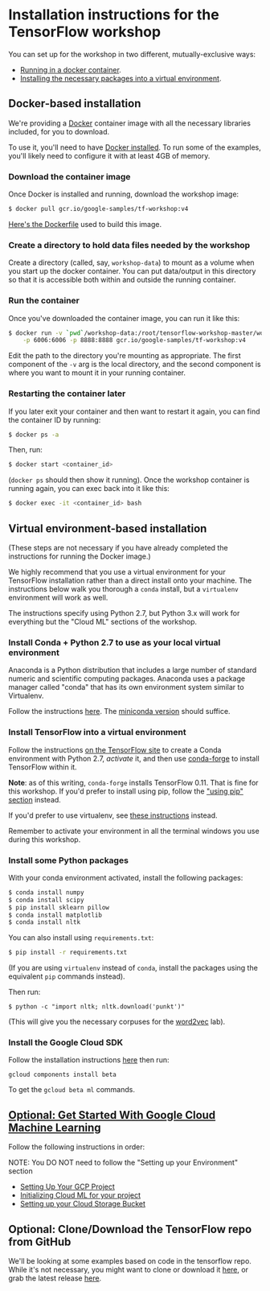 
# Installation instructions for the TensorFlow workshop

You can set up for the workshop in two different, mutually-exclusive ways:

- [Running in a docker container](#docker-based-installation).
- [Installing the necessary packages into a virtual environment](#virtual-environment-based-installation).

## Docker-based installation

We're providing a [Docker](https://www.docker.com/) container image with all the necessary libraries included, for you to download.

To use it, you'll need to have [Docker installed](https://docs.docker.com/engine/installation/). To run some of the examples, you'll likely need to configure it with at least 4GB of memory.

### Download the container image

Once Docker is installed and running, download the workshop image:

```sh
$ docker pull gcr.io/google-samples/tf-workshop:v4
```

[Here's the Dockerfile](https://github.com/amygdala/tensorflow-workshop/tree/master/workshop_image) used to build this image.

### Create a directory to hold data files needed by the workshop

Create a directory (called, say, `workshop-data`) to mount as a volume when you start up the docker container.  You can put data/output in this directory so that it is accessible both within and outside the running container.

### Run the container

Once you've downloaded the container image, you can run it like this:

```sh
$ docker run -v `pwd`/workshop-data:/root/tensorflow-workshop-master/workshop-data -it \
    -p 6006:6006 -p 8888:8888 gcr.io/google-samples/tf-workshop:v4
```

Edit the path to the directory you're mounting as appropriate. The first component of the `-v` arg is the local directory, and the second component is where you want to mount it in your running container.

### Restarting the container later

If you later exit your container and then want to restart it again, you can find the container ID by running:

```sh
$ docker ps -a
```

Then, run:

```sh
$ docker start <container_id>
```

(`docker ps` should then show it running). Once the workshop container is running again, you can exec back into it like this:

```sh
$ docker exec -it <container_id> bash
```

## Virtual environment-based installation

(These steps are not necessary if you have already completed the instructions for running the Docker image.)

We highly recommend that you use a virtual environment for your TensorFlow installation rather than a direct install onto your machine.  The instructions below walk you thorough a `conda` install, but a `virtualenv` environment will work as well.

The instructions specify using Python 2.7, but Python 3.x will work for everything but the "Cloud ML" sections of the workshop.

### Install Conda + Python 2.7 to use as your local virtual environment

Anaconda is a Python distribution that includes a large number of standard numeric and scientific computing packages. Anaconda uses a package manager called "conda" that has its own environment system similar to Virtualenv.

Follow the instructions [here](https://www.continuum.io/downloads).  The [miniconda version](http://conda.pydata.org/miniconda.html) should suffice.

### Install TensorFlow into a virtual environment

Follow the instructions [on the TensorFlow site](https://www.tensorflow.org/versions/r0.11/get_started/os_setup.html#anaconda-installation) to create a Conda environment with Python 2.7, *activate* it, and then use [conda-forge](https://www.tensorflow.org/versions/r0.11/get_started/os_setup.html#using-conda) to install TensorFlow within it.

**Note**: as of this writing, `conda-forge` installs TensorFlow 0.11. That is fine for this workshop. If you'd prefer to install using pip, follow the ["using pip" section](https://www.tensorflow.org/versions/r0.11/get_started/os_setup.html#using-pip) instead.

If you'd prefer to use virtualenv, see [these instructions](https://www.tensorflow.org/versions/r0.11/get_started/os_setup.html#virtualenv-installation) instead.

Remember to activate your environment in all the terminal windows you use during this workshop.

### Install some Python packages

With your conda environment activated, install the following packages:

```sh
$ conda install numpy
$ conda install scipy
$ pip install sklearn pillow
$ conda install matplotlib
$ conda install nltk
```

You can also install using `requirements.txt`:

```sh
$ pip install -r requirements.txt
```

(If you are using `virtualenv` instead of `conda`, install the packages using the equivalent `pip` commands instead).

Then run:
```
$ python -c "import nltk; nltk.download('punkt')"
```
(This will give you the necessary corpuses for the [word2vec](workshop_sections/word2vec/README.md) lab).

### Install the Google Cloud SDK

Follow the installation instructions [here](https://cloud.google.com/sdk/downloads) then run:

```
gcloud components install beta
```

To get the `gcloud beta ml` commands.


## [Optional: Get Started With Google Cloud Machine Learning](#cloud-ml-setup)

Follow the following instructions in order:

NOTE: You DO NOT need to follow the "Setting up your Environment" section

* [Setting Up Your GCP Project](https://cloud.google.com/ml/docs/how-tos/getting-set-up#setting_up_your_google_cloud_project )
* [Initializing Cloud ML for your project](https://cloud.google.com/ml/docs/how-tos/getting-set-up#initializing_your_product_name_short_project)
* [Setting up your Cloud Storage Bucket](https://cloud.google.com/ml/docs/how-tos/getting-set-up#setting_up_your_cloud_storage_bucket)

## Optional: Clone/Download the TensorFlow repo from GitHub

We'll be looking at some examples based on code in the tensorflow repo. While it's not necessary, you might want to clone or download it [here](https://github.com/tensorflow/tensorflow), or grab the latest release [here](https://github.com/tensorflow/tensorflow/releases).

